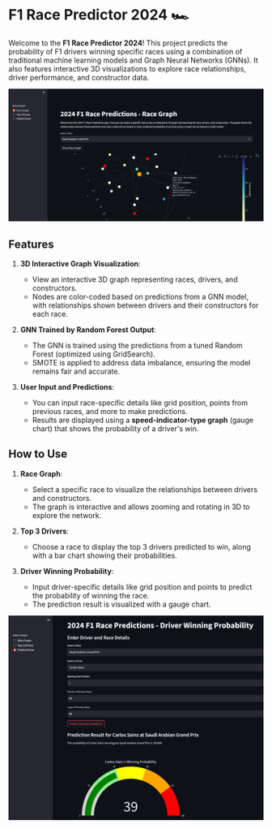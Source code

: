 # F1 Race Predictor 2024 🏎️

Welcome to the **F1 Race Predictor 2024**! This project predicts the probability of F1 drivers winning specific races using a combination of traditional machine learning models and Graph Neural Networks (GNNs). It also features interactive 3D visualizations to explore race relationships, driver performance, and constructor data.

![3D Graph](images/img1.png)
## Features
1. **3D Interactive Graph Visualization**:
   - View an interactive 3D graph representing races, drivers, and constructors. 
   - Nodes are color-coded based on predictions from a GNN model, with relationships shown between drivers and their constructors for each race.
   
2. **GNN Trained by Random Forest Output**:
   - The GNN is trained using the predictions from a tuned Random Forest (optimized using GridSearch).
   - SMOTE is applied to address data imbalance, ensuring the model remains fair and accurate.

3. **User Input and Predictions**:
   - You can input race-specific details like grid position, points from previous races, and more to make predictions.
   - Results are displayed using a **speed-indicator-type graph** (gauge chart) that shows the probability of a driver's win.

## How to Use
1. **Race Graph**:
   - Select a specific race to visualize the relationships between drivers and constructors.
   - The graph is interactive and allows zooming and rotating in 3D to explore the network.

2. **Top 3 Drivers**:
   - Choose a race to display the top 3 drivers predicted to win, along with a bar chart showing their probabilities.

3. **Driver Winning Probability**:
   - Input driver-specific details like grid position and points to predict the probability of winning the race.
   - The prediction result is visualized with a gauge chart.

![3D Graph](images/img2.png)



